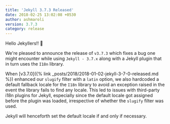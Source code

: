 ```yaml
---
title: 'Jekyll 3.7.3 Released'
date: 2018-02-25 13:02:08 +0530
author: ashmaroli
version: 3.7.3
category: release
---
```


Hello Jekyllers!! :wave:

We're pleased to announce the release of `v3.7.3` which fixes a bug one might encounter while using `Jekyll - 3.7.x` along with a
Jekyll plugin that in turn uses the `I18n` library.

When [v3.7.0]({% link _posts/2018/2018-01-02-jekyll-3-7-0-released.md %}) enhanced our `slugify` filter with a `latin` option, we also
hardcoded a default fallback locale for the `I18n` library to avoid an exception raised in the event the library fails to find
any locale. This led to issues with third-party i18n plugins for Jekyll, especially since the default locale got assigned before
the plugin was loaded, irrespective of whether the `slugify` filter was used.

Jekyll will henceforth set the default locale if and only if necessary.
